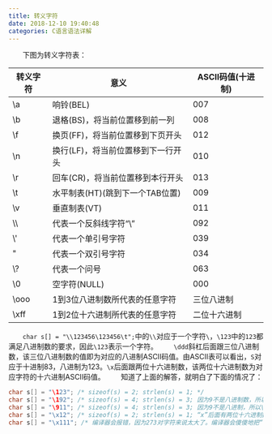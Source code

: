 ```yaml
---
title: 转义字符
date: 2018-12-10 19:40:48
categories: C语言语法详解
---
```

&emsp;&emsp;下图为转义字符表：

转义字符 | 意义                            | ASCII码值(十进制)
--------|---------------------------------|----------------
\a      | 响铃(BEL)                       | 007
\b      | 退格(BS)，将当前位置移到前一列    | 008
\f      | 换页(FF)，将当前位置移到下页开头  | 012
\n      | 换行(LF)，将当前位置移到下一行开头 | 010
\r      | 回车(CR)，将当前位置移到本行开头   | 013
\t      | 水平制表(HT)(跳到下一个TAB位置)   | 009
\v      | 垂直制表(VT)                     | 011
\\\     | 代表一个反斜线字符“\”             | 092
\\'     | 代表一个单引号字符                | 039
\"      | 代表一个双引号字符                | 034
\\?     | 代表一个问号                     | 063
\0      | 空字符(NULL)                    | 000
\ooo    | 1到3位八进制数所代表的任意字符    | 三位八进制
\xff    | 1到2位十六进制所代表的任意字符    | 二位十六进制

&emsp;&emsp;`char s[] = "\\123456\123456\t";`中的`\\`对应于一个字符`\`，`\123`中的`123`都满足八进制数的要求，因此`\123`表示一个字符。
&emsp;&emsp;`\ddd`斜杠后面跟三位八进制数，该三位八进制数的值即为对应的八进制ASCII码值。由ASCII表可以看出，`S`对应于十进制83，八进制为123。`\x`后面跟两位十六进制数，该两位十六进制数为对应字符的十六进制ASCII码值。
&emsp;&emsp;知道了上面的解答，就明白了下面的情况了：

``` c
char s[] = "\123"; /* sizeof(s) = 2; strlen(s) = 1; */
char s[] = "\192"; /* sizeof(s) = 4; strlen(s) = 3; 因为9不是八进制数，所以“\”只对1起作用 */
char s[] = "\911"; /* sizeof(s) = 4; strlen(s) = 3; 因为9不是八进制，所以\没有起到任何作用 */
char s[] = "\x12"; /* sizeof(s) = 2; strlen(s) = 1; “x”后面有两位十六进制数，“\x12”其实是一个字符 */
char s[] = "\x111"; /* 编译器会报错，因为273对字符来说太大了。编译器会傻傻地把“\x”后面所有的数字都看成十六进制的数，即273，而ASCII表最多只有255个字符 */
```